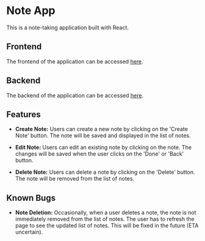 
# Note App

This is a note-taking application built with React.

## Frontend

The frontend of the application can be accessed [here](https://note-react-app-frontend-9297f33085da.herokuapp.com/).

## Backend

The backend of the application can be accessed [here](https://note-react-json-db-995df07f909e.herokuapp.com/notes).

## Features

- **Create Note:** Users can create a new note by clicking on the 'Create Note' button. The note will be saved and displayed in the list of notes.

- **Edit Note:** Users can edit an existing note by clicking on the note. The changes will be saved when the user clicks on the 'Done' or 'Back' button.

- **Delete Note:** Users can delete a note by clicking on the 'Delete' button. The note will be removed from the list of notes.

## Known Bugs

- **Note Deletion:** Occasionally, when a user deletes a note, the note is not immediately removed from the list of notes. The user has to refresh the page to see the updated list of notes. This will be fixed in the future (ETA uncertain).
